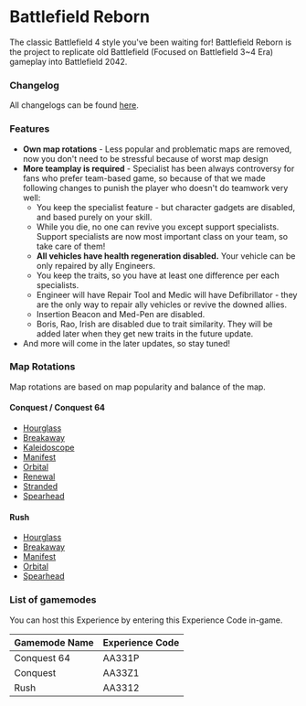 # Battlefield Reborn
The classic Battlefield 4 style you've been waiting for! Battlefield Reborn is the project to replicate old Battlefield (Focused on Battlefield 3~4 Era) gameplay into Battlefield 2042.

### Changelog
All changelogs can be found [here](https://github.com/RoonMoonlight/BattlefieldReborn/releases).

### Features
* **Own map rotations** - Less popular and problematic maps are removed, now you don't need to be stressful because of worst map design
* **More teamplay is required** - Specialist has been always controversy for fans who prefer team-based game, so because of that we made following changes to punish the player who doesn't do teamwork very well:
   * You keep the specialist feature - but character gadgets are disabled, and based purely on your skill.
   * While you die, no one can revive you except support specialists. Support specialists are now most important class on your team, so take care of them!
   * **All vehicles have health regeneration disabled.** Your vehicle can be only repaired by ally Engineers.
   * You keep the traits, so you have at least one difference per each specialists.
   * Engineer will have Repair Tool and Medic will have Defibrillator - they are the only way to repair ally vehicles or revive the downed allies.
   * Insertion Beacon and Med-Pen are disabled.
   * Boris, Rao, Irish are disabled due to trait similarity. They will be added later when they get new traits in the future update.
* And more will come in the later updates, so stay tuned!

### Map Rotations
Map rotations are based on map popularity and balance of the map.

#### Conquest / Conquest 64
* [Hourglass](https://battlefield.fandom.com/wiki/Hourglass)
* [Breakaway](https://battlefield.fandom.com/wiki/Breakaway)
* [Kaleidoscope](https://battlefield.fandom.com/wiki/Kaleidoscope)
* [Manifest](https://battlefield.fandom.com/wiki/Manifest)
* [Orbital](https://battlefield.fandom.com/wiki/Orbital)
* [Renewal](https://battlefield.fandom.com/wiki/Renewal)
* [Stranded](https://battlefield.fandom.com/wiki/Stranded)
* [Spearhead](https://battlefield.fandom.com/wiki/Spearhead)

#### Rush
* [Hourglass](https://battlefield.fandom.com/wiki/Hourglass)
* [Breakaway](https://battlefield.fandom.com/wiki/Breakaway)
* [Manifest](https://battlefield.fandom.com/wiki/Manifest)
* [Orbital](https://battlefield.fandom.com/wiki/Orbital)
* [Spearhead](https://battlefield.fandom.com/wiki/Spearhead)

### List of gamemodes
You can host this Experience by entering this Experience Code in-game.

| Gamemode Name | Experience Code |
| ------------- | --------------- |
| Conquest 64 | AA331P |
| Conquest | AA33Z1 |
| Rush | AA3312 |
